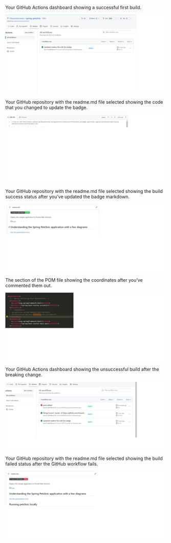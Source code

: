 Your GitHub Actions dashboard showing a successful first build.

![Screen Capture #1](images/img1.png)

Your GitHub repository with the readme.md file selected showing the code that you
changed to update the badge.

![Screen Capture #1](images/img3.png)

Your GitHub repository with the readme.md file selected showing the build success
status after you’ve updated the badge markdown.

![Screen Capture #1](images/img2.png)

The section of the POM file showing the coordinates after you’ve commented them
out.

![Screen Capture #1](images/img4.png)

Your GitHub Actions dashboard showing the unsuccessful build after the breaking
change.


![Screen Capture #1](images/img5.png)


Your GitHub repository with the readme.md file selected showing the build failed
status after the GitHub workflow fails.

![Screen Capture #1](images/img6.png)



